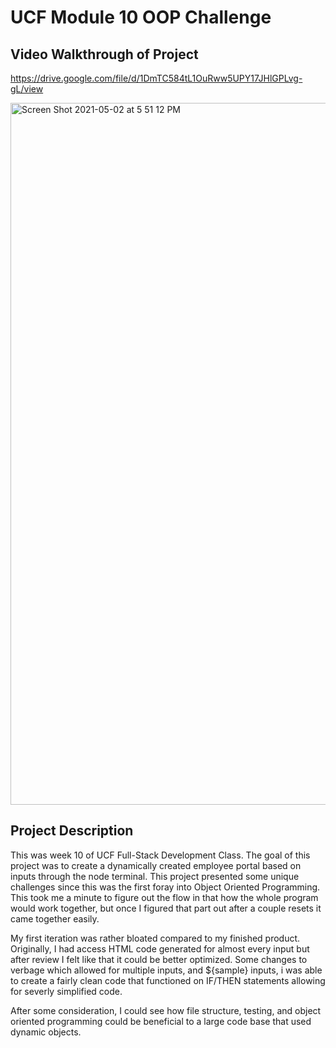 # UCF Module 10 OOP Challenge

## Video Walkthrough of Project
https://drive.google.com/file/d/1DmTC584tL1OuRww5UPY17JHlGPLvg-gL/view

<img width="1123" alt="Screen Shot 2021-05-02 at 5 51 12 PM" src="https://user-images.githubusercontent.com/78673754/116817503-5cb4bb80-ab6f-11eb-8b85-5fed52ae2c79.png">


## Project Description 

This was week 10 of UCF Full-Stack Development Class. The goal of this project was to create a dynamically created employee portal based on inputs through the node terminal. This project presented some unique challenges since this was the first foray into Object Oriented Programming. This took me a minute to figure out the flow in that how the whole program would work together, but once I figured that part out after a couple resets it came together easily. 

My first iteration was rather bloated compared to my finished product. Originally, I had access HTML code generated for almost every input  but after review I felt like that it could be better optimized. Some changes to verbage which allowed for multiple inputs, and ${sample} inputs, i was able to create a fairly clean code that functioned on IF/THEN statements allowing for severly simplified code.

After some consideration, I could see how file structure, testing, and object oriented programming could be beneficial to a large code base that used dynamic objects. 
